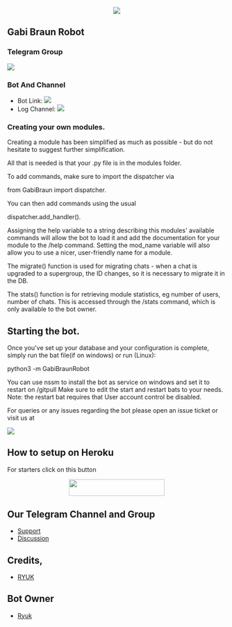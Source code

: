 <p align="center">
  <img src="https://telegra.ph/file/6918fd8d38adc15454ccc.jpg">
</p>

## Gabi Braun Robot 

### Telegram Group
<p align="left">
<a href="https://t.me/PikachuHelpSupport" alt="Telegram!"> <img src="https://aleen42.github.io/badges/src/telegram.svg" /> </a>

### Bot And Channel 
* Bot Link:  <a href="http://t.me/PikachuRobo_bot" alt="PikachuRobo"> <img src="https://img.shields.io/badge/%F0%9F%A4%96%20-Pikachu-blue" /> </a>
* Log Channel: <a  href="https://t.me/PiKa_HaMMer_LoGs" alt="Bot Logs"> <img  src="https://img.shields.io/badge/%F0%9F%92%A1-Pikachu%20Log%20Channel-9cf" /> </a>

### Creating your own modules.

Creating a module has been simplified as much as possible - but do not hesitate to suggest further simplification.

All that is needed is that your .py file is in the modules folder.

To add commands, make sure to import the dispatcher via

from GabiBraun  import dispatcher.

You can then add commands using the usual

dispatcher.add_handler().

Assigning the help variable to a string describing this modules' available
commands will allow the bot to load it and add the documentation for
your module to the /help command. Setting the mod_name variable will also allow you to use a nicer, user-friendly name for a module.

The migrate() function is used for migrating chats - when a chat is upgraded to a supergroup, the ID changes, so 
it is necessary to migrate it in the DB.

The stats() function is for retrieving module statistics, eg number of users, number of chats. This is accessed 
through the /stats command, which is only available to the bot owner.

## Starting the bot.

Once you've set up your database and your configuration is complete, simply run the bat file(if on windows) or run (Linux):

python3 -m GabiBraunRobot

You can use nssm to install the bot as service on windows and set it to restart on /gitpull 
Make sure to edit the start and restart bats to your needs. 
Note: the restart bat requires that User account control be disabled.

For queries or any issues regarding the bot please open an issue ticket or visit us at <p align="left">
<a href="https://t.me/PikachuHelpSupport" alt="Telegram!"> <img src="https://aleen42.github.io/badges/src/telegram.svg" /> </a>

## How to setup on Heroku 
For starters click on this button 

<p align="center"><a href="https://heroku.com/deploy?template=https://github.com/ultroi/PikachuRobo"> <img src="https://img.shields.io/badge/Deploy%20To%20Heroku-black?style=for-the-badge&logo=heroku" width="220" height="38.45"/></a></p>





 





## Our Telegram Channel and Group

* [Support](https://telegram.dog/PikachuHelpSupport)
* [Discussion](https://telegram.dog/animeclub_4all)

## Credits,  
*   [RYUK](https://telegram.dog/Weeb_lover)

## Bot Owner
*  [Ryuk](https://telegram.dog/Weeb_lover)
